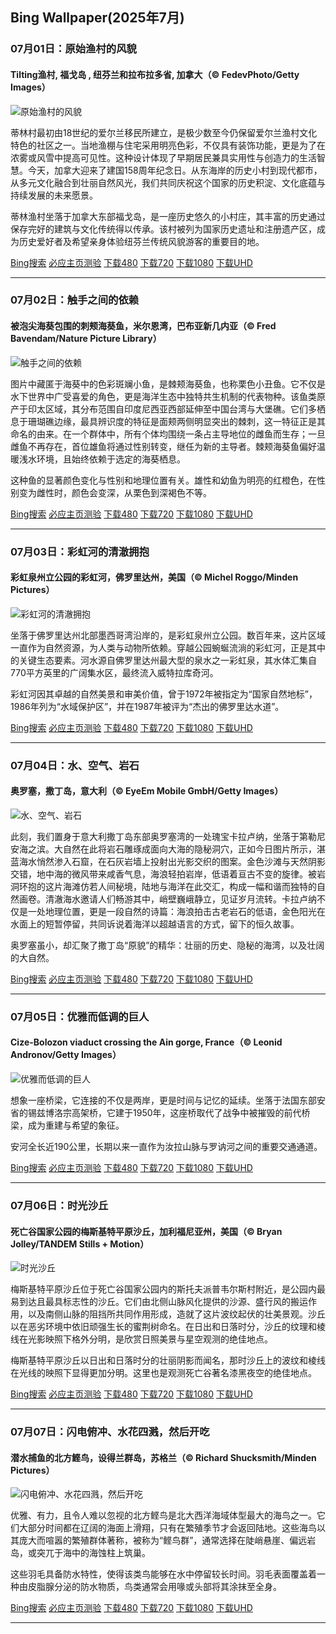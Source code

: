 ## Bing Wallpaper(2025年7月)
### 07月01日：原始渔村的风貌
#### Tilting渔村, 福戈岛 , 纽芬兰和拉布拉多省, 加拿大（© FedevPhoto/Getty Images）

![原始渔村的风貌](https://cn.bing.com/th?id=OHR.CanadaDayFogo_ZH-CN2593963748_800x480.jpg&rf=LaDigue_800x480.jpg "原始渔村的风貌")

蒂林村最初由18世纪的爱尔兰移民所建立，是极少数至今仍保留爱尔兰渔村文化特色的社区之一。当地渔棚与住宅采用明亮色彩，不仅具有装饰功能，更是为了在浓雾或风雪中提高可见性。这种设计体现了早期居民兼具实用性与创造力的生活智慧。今天，加拿大迎来了建国158周年纪念日。从东海岸的历史小村到现代都市，从多元文化融合到壮丽自然风光，我们共同庆祝这个国家的历史积淀、文化底蕴与持续发展的未来愿景。

蒂林渔村坐落于加拿大东部福戈岛，是一座历史悠久的小村庄，其丰富的历史通过保存完好的建筑与文化传统得以传承。该村被列为国家历史遗址和注册遗产区，成为历史爱好者及希望亲身体验纽芬兰传统风貌游客的重要目的地。

[Bing搜索](https://cn.bing.com/search?q=%e5%8a%a0%e6%8b%bf%e5%a4%a7%e7%ba%bd%e8%8a%ac%e5%85%b0%e5%b2%9b%e7%a6%8f%e6%88%88%e5%b2%9b&form=hpcapt&filters=HpDate:"20250630_1600" "Bing Wallpaper 2025 7月 1")
[必应主页测验](https://cn.bing.com/search?q=Bing+homepage+quiz&filters=WQOskey:"HPQuiz_20250701_CanadaDayFogo"&FORM=HPQUIZ "必应主页测验 2025 7月 1")
[下载480](https://cn.bing.com/th?id=OHR.CanadaDayFogo_ZH-CN2593963748_800x480.jpg&rf=LaDigue_800x480.jpg "Tilting渔村, 福戈岛 , 纽芬兰和拉布拉多省, 加拿大")
[下载720](https://cn.bing.com/th?id=OHR.CanadaDayFogo_ZH-CN2593963748_1280x720.jpg&rf=LaDigue_1280x720.jpg "Tilting渔村, 福戈岛 , 纽芬兰和拉布拉多省, 加拿大")
[下载1080](https://cn.bing.com/th?id=OHR.CanadaDayFogo_ZH-CN2593963748_1920x1080.jpg&rf=LaDigue_1920x1080.jpg "Tilting渔村, 福戈岛 , 纽芬兰和拉布拉多省, 加拿大")
[下载UHD](https://cn.bing.com/th?id=OHR.CanadaDayFogo_ZH-CN2593963748_UHD.jpg&rf=LaDigue_UHD.jpg "Tilting渔村, 福戈岛 , 纽芬兰和拉布拉多省, 加拿大")

---
### 07月02日：触手之间的依赖
#### 被泡尖海葵包围的刺颊海葵鱼，米尔恩湾，巴布亚新几内亚（© Fred Bavendam/Nature Picture Library）

![触手之间的依赖](https://cn.bing.com/th?id=OHR.MaroonClownfish_ZH-CN5071934692_800x480.jpg&rf=LaDigue_800x480.jpg "触手之间的依赖")

图片中藏匿于海葵中的色彩斑斓小鱼，是棘颊海葵鱼，也称栗色小丑鱼。它不仅是水下世界中广受喜爱的角色，更是海洋生态中独特共生机制的代表物种。该鱼类原产于印太区域，其分布范围自印度尼西亚西部延伸至中国台湾与大堡礁。它们多栖息于珊瑚礁边缘，最具辨识度的特征是面颊两侧明显突出的棘刺，这一特征正是其命名的由来。在一个群体中，所有个体均围绕一条占主导地位的雌鱼而生存；一旦雌鱼不再存在，首位雄鱼将通过性别转变，继任为新的主导者。棘颊海葵鱼偏好温暖浅水环境，且始终依赖于选定的海葵栖息。

这种鱼的显著颜色变化与性别和地理位置有关。雄性和幼鱼为明亮的红橙色，在性别变为雌性时，颜色会变深，从栗色到深褐色不等。

[Bing搜索](https://cn.bing.com/search?q=%e5%88%ba%e9%a2%8a%e6%b5%b7%e8%91%b5%e9%b1%bc&form=hpcapt&filters=HpDate:"20250701_1600" "Bing Wallpaper 2025 7月 2")
[必应主页测验](https://cn.bing.com/search?q=Bing+homepage+quiz&filters=WQOskey:"HPQuiz_20250702_MaroonClownfish"&FORM=HPQUIZ "必应主页测验 2025 7月 2")
[下载480](https://cn.bing.com/th?id=OHR.MaroonClownfish_ZH-CN5071934692_800x480.jpg&rf=LaDigue_800x480.jpg "被泡尖海葵包围的刺颊海葵鱼，米尔恩湾，巴布亚新几内亚")
[下载720](https://cn.bing.com/th?id=OHR.MaroonClownfish_ZH-CN5071934692_1280x720.jpg&rf=LaDigue_1280x720.jpg "被泡尖海葵包围的刺颊海葵鱼，米尔恩湾，巴布亚新几内亚")
[下载1080](https://cn.bing.com/th?id=OHR.MaroonClownfish_ZH-CN5071934692_1920x1080.jpg&rf=LaDigue_1920x1080.jpg "被泡尖海葵包围的刺颊海葵鱼，米尔恩湾，巴布亚新几内亚")
[下载UHD](https://cn.bing.com/th?id=OHR.MaroonClownfish_ZH-CN5071934692_UHD.jpg&rf=LaDigue_UHD.jpg "被泡尖海葵包围的刺颊海葵鱼，米尔恩湾，巴布亚新几内亚")

---
### 07月03日：彩虹河的清澈拥抱
#### 彩虹泉州立公园的彩虹河，佛罗里达州，美国（© Michel Roggo/Minden Pictures）

![彩虹河的清澈拥抱](https://cn.bing.com/th?id=OHR.RainbowRiver_ZH-CN5320095849_800x480.jpg&rf=LaDigue_800x480.jpg "彩虹河的清澈拥抱")

坐落于佛罗里达州北部墨西哥湾沿岸的，是彩虹泉州立公园。数百年来，这片区域一直作为自然资源，为人类与动物所依赖。穿越公园蜿蜒流淌的彩虹河，正是其中的关键生态要素。河水源自佛罗里达州最大型的泉水之一彩虹泉，其水体汇集自770平方英里的广阔集水区，最终流入威特拉库奇河。

彩虹河因其卓越的自然美景和审美价值，曾于1972年被指定为“国家自然地标”，1986年列为“水域保护区”，并在1987年被评为“杰出的佛罗里达水道”。

[Bing搜索](https://cn.bing.com/search?q=%e4%bd%9b%e7%bd%97%e9%87%8c%e8%be%be%e5%b7%9e%e5%bd%a9%e8%99%b9%e6%b2%b3&form=hpcapt&filters=HpDate:"20250702_1600" "Bing Wallpaper 2025 7月 3")
[必应主页测验](https://cn.bing.com/search?q=Bing+homepage+quiz&filters=WQOskey:"HPQuiz_20250703_RainbowRiver"&FORM=HPQUIZ "必应主页测验 2025 7月 3")
[下载480](https://cn.bing.com/th?id=OHR.RainbowRiver_ZH-CN5320095849_800x480.jpg&rf=LaDigue_800x480.jpg "彩虹泉州立公园的彩虹河，佛罗里达州，美国")
[下载720](https://cn.bing.com/th?id=OHR.RainbowRiver_ZH-CN5320095849_1280x720.jpg&rf=LaDigue_1280x720.jpg "彩虹泉州立公园的彩虹河，佛罗里达州，美国")
[下载1080](https://cn.bing.com/th?id=OHR.RainbowRiver_ZH-CN5320095849_1920x1080.jpg&rf=LaDigue_1920x1080.jpg "彩虹泉州立公园的彩虹河，佛罗里达州，美国")
[下载UHD](https://cn.bing.com/th?id=OHR.RainbowRiver_ZH-CN5320095849_UHD.jpg&rf=LaDigue_UHD.jpg "彩虹泉州立公园的彩虹河，佛罗里达州，美国")

---
### 07月04日：水、空气、岩石
#### 奥罗塞，撒丁岛，意大利（© EyeEm Mobile GmbH/Getty Images）

![水、空气、岩石](https://cn.bing.com/th?id=OHR.OroseiSardegna_ZH-CN5789138034_800x480.jpg&rf=LaDigue_800x480.jpg "水、空气、岩石")

此刻，我们置身于意大利撒丁岛东部奥罗塞湾的一处瑰宝卡拉卢纳，坐落于第勒尼安海之滨。大自然在此将岩石雕琢成面向大海的隐秘洞穴，正如今日图片所示，湛蓝海水悄然渗入石窟，在石灰岩墙上投射出光影交织的图案。金色沙滩与天然阴影交错，地中海的微风带来咸香气息，海浪轻拍岩岸，低语着亘古不变的旋律。被岩洞环抱的这片海滩仿若人间秘境，陆地与海洋在此交汇，构成一幅和谐而独特的自然画卷。清澈海水邀请人们畅游其中，峭壁巍峨静立，见证岁月流转。卡拉卢纳不仅是一处地理位置，更是一段自然的诗篇：海浪拍击古老岩石的低语，金色阳光在水面上的短暂停留，共同诉说着海洋以超越语言的方式，留下的恒久故事。

奥罗塞虽小，却汇聚了撒丁岛“原貌”的精华：壮丽的历史、隐秘的海湾，以及壮阔的大自然。

[Bing搜索](https://cn.bing.com/search?q=%e6%92%92%e4%b8%81%e5%b2%9b%e5%a5%a5%e7%bd%97%e5%a1%9e&form=hpcapt&filters=HpDate:"20250703_1600" "Bing Wallpaper 2025 7月 4")
[必应主页测验](https://cn.bing.com/search?q=Bing+homepage+quiz&filters=WQOskey:"HPQuiz_20250704_OroseiSardegna"&FORM=HPQUIZ "必应主页测验 2025 7月 4")
[下载480](https://cn.bing.com/th?id=OHR.OroseiSardegna_ZH-CN5789138034_800x480.jpg&rf=LaDigue_800x480.jpg "奥罗塞，撒丁岛，意大利")
[下载720](https://cn.bing.com/th?id=OHR.OroseiSardegna_ZH-CN5789138034_1280x720.jpg&rf=LaDigue_1280x720.jpg "奥罗塞，撒丁岛，意大利")
[下载1080](https://cn.bing.com/th?id=OHR.OroseiSardegna_ZH-CN5789138034_1920x1080.jpg&rf=LaDigue_1920x1080.jpg "奥罗塞，撒丁岛，意大利")
[下载UHD](https://cn.bing.com/th?id=OHR.OroseiSardegna_ZH-CN5789138034_UHD.jpg&rf=LaDigue_UHD.jpg "奥罗塞，撒丁岛，意大利")

---
### 07月05日：优雅而低调的巨人
#### Cize-Bolozon viaduct crossing the Ain gorge, France（© Leonid Andronov/Getty Images）

![优雅而低调的巨人](https://cn.bing.com/th?id=OHR.BolozonViaduct_ZH-CN6408632524_800x480.jpg&rf=LaDigue_800x480.jpg "优雅而低调的巨人")

想象一座桥梁，它连接的不仅是两岸，更是时间与记忆的延续。坐落于法国东部安省的锡兹博洛宗高架桥，它建于1950年，这座桥取代了战争中被摧毁的前代桥梁，成为重建与希望的象征。

安河全长近190公里，长期以来一直作为汝拉山脉与罗讷河之间的重要交通通道。

[Bing搜索](https://cn.bing.com/search?q=%e6%b3%95%e5%9b%bd%e9%94%a1%e5%85%b9%e5%8d%9a%e6%b4%9b%e5%ae%97%e9%ab%98%e6%9e%b6%e6%a1%a5&form=hpcapt&filters=HpDate:"20250704_1600" "Bing Wallpaper 2025 7月 5")
[必应主页测验](https://cn.bing.com/search?q=Bing+homepage+quiz&filters=WQOskey:"HPQuiz_20250705_BolozonViaduct"&FORM=HPQUIZ "必应主页测验 2025 7月 5")
[下载480](https://cn.bing.com/th?id=OHR.BolozonViaduct_ZH-CN6408632524_800x480.jpg&rf=LaDigue_800x480.jpg "Cize-Bolozon viaduct crossing the Ain gorge, France")
[下载720](https://cn.bing.com/th?id=OHR.BolozonViaduct_ZH-CN6408632524_1280x720.jpg&rf=LaDigue_1280x720.jpg "Cize-Bolozon viaduct crossing the Ain gorge, France")
[下载1080](https://cn.bing.com/th?id=OHR.BolozonViaduct_ZH-CN6408632524_1920x1080.jpg&rf=LaDigue_1920x1080.jpg "Cize-Bolozon viaduct crossing the Ain gorge, France")
[下载UHD](https://cn.bing.com/th?id=OHR.BolozonViaduct_ZH-CN6408632524_UHD.jpg&rf=LaDigue_UHD.jpg "Cize-Bolozon viaduct crossing the Ain gorge, France")

---
### 07月06日：时光沙丘
#### 死亡谷国家公园的梅斯基特平原沙丘，加利福尼亚州，美国（© Bryan Jolley/TANDEM Stills + Motion）

![时光沙丘](https://cn.bing.com/th?id=OHR.MesquiteFlats_ZH-CN7152959188_800x480.jpg&rf=LaDigue_800x480.jpg "时光沙丘")

梅斯基特平原沙丘位于死亡谷国家公园内的斯托夫派普韦尔斯村附近，是公园内最易到达且最具标志性的沙丘。它们由北侧山脉风化提供的沙源、盛行风的搬运作用，以及南侧山脉的阻挡所共同作用形成，造就了这片波纹起伏的壮美景观。沙丘以在恶劣环境中依旧顽强生长的蜜荆树命名。在日出和日落时分，沙丘的纹理和棱线在光影映照下格外分明，是欣赏日照美景与星空观测的绝佳地点。

梅斯基特平原沙丘以日出和日落时分的壮丽阴影而闻名，那时沙丘上的波纹和棱线在光线的映照下显得更加分明。这里也是观测死亡谷著名漆黑夜空的绝佳地点。

[Bing搜索](https://cn.bing.com/search?q=%e6%ad%bb%e4%ba%a1%e8%b0%b7%e5%9b%bd%e5%ae%b6%e5%85%ac%e5%9b%ad&form=hpcapt&filters=HpDate:"20250705_1600" "Bing Wallpaper 2025 7月 6")
[必应主页测验](https://cn.bing.com/search?q=Bing+homepage+quiz&filters=WQOskey:"HPQuiz_20250706_MesquiteFlats"&FORM=HPQUIZ "必应主页测验 2025 7月 6")
[下载480](https://cn.bing.com/th?id=OHR.MesquiteFlats_ZH-CN7152959188_800x480.jpg&rf=LaDigue_800x480.jpg "死亡谷国家公园的梅斯基特平原沙丘，加利福尼亚州，美国")
[下载720](https://cn.bing.com/th?id=OHR.MesquiteFlats_ZH-CN7152959188_1280x720.jpg&rf=LaDigue_1280x720.jpg "死亡谷国家公园的梅斯基特平原沙丘，加利福尼亚州，美国")
[下载1080](https://cn.bing.com/th?id=OHR.MesquiteFlats_ZH-CN7152959188_1920x1080.jpg&rf=LaDigue_1920x1080.jpg "死亡谷国家公园的梅斯基特平原沙丘，加利福尼亚州，美国")
[下载UHD](https://cn.bing.com/th?id=OHR.MesquiteFlats_ZH-CN7152959188_UHD.jpg&rf=LaDigue_UHD.jpg "死亡谷国家公园的梅斯基特平原沙丘，加利福尼亚州，美国")

---
### 07月07日：闪电俯冲、水花四溅，然后开吃
#### 潜水捕鱼的北方鲣鸟，设得兰群岛，苏格兰（© Richard Shucksmith/Minden Pictures）

![闪电俯冲、水花四溅，然后开吃](https://cn.bing.com/th?id=OHR.ShetlandGannets_ZH-CN7279521125_800x480.jpg&rf=LaDigue_800x480.jpg "闪电俯冲、水花四溅，然后开吃")

优雅、有力，且令人难以忽视的北方鲣鸟是北大西洋海域体型最大的海鸟之一。它们大部分时间都在辽阔的海面上滑翔，只有在繁殖季节才会返回陆地。这些海鸟以其庞大而喧嚣的繁殖群体著称，被称为“鲣鸟群”，通常选择在陡峭悬崖、偏远岩岛，或突兀于海中的海蚀柱上筑巢。

这些羽毛具备防水特性，使得该类鸟能够在水中停留较长时间。羽毛表面覆盖着一种由皮脂腺分泌的防水物质，鸟类通常会用喙或头部将其涂抹至全身。

[Bing搜索](https://cn.bing.com/search?q=%e5%8c%97%e6%96%b9%e9%b2%a3%e9%b8%9f&form=hpcapt&filters=HpDate:"20250706_1600" "Bing Wallpaper 2025 7月 7")
[必应主页测验](https://cn.bing.com/search?q=Bing+homepage+quiz&filters=WQOskey:"HPQuiz_20250707_ShetlandGannets"&FORM=HPQUIZ "必应主页测验 2025 7月 7")
[下载480](https://cn.bing.com/th?id=OHR.ShetlandGannets_ZH-CN7279521125_800x480.jpg&rf=LaDigue_800x480.jpg "潜水捕鱼的北方鲣鸟，设得兰群岛，苏格兰")
[下载720](https://cn.bing.com/th?id=OHR.ShetlandGannets_ZH-CN7279521125_1280x720.jpg&rf=LaDigue_1280x720.jpg "潜水捕鱼的北方鲣鸟，设得兰群岛，苏格兰")
[下载1080](https://cn.bing.com/th?id=OHR.ShetlandGannets_ZH-CN7279521125_1920x1080.jpg&rf=LaDigue_1920x1080.jpg "潜水捕鱼的北方鲣鸟，设得兰群岛，苏格兰")
[下载UHD](https://cn.bing.com/th?id=OHR.ShetlandGannets_ZH-CN7279521125_UHD.jpg&rf=LaDigue_UHD.jpg "潜水捕鱼的北方鲣鸟，设得兰群岛，苏格兰")

---
